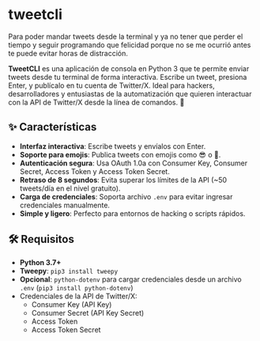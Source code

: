 # tweetcli
Para poder mandar tweets desde la terminal y ya no tener que perder el tiempo y seguir programando que felicidad porque no se me ocurrió antes te puede evitar horas de distracción.

**TweetCLI** es una aplicación de consola en Python 3 que te permite enviar tweets desde tu terminal de forma interactiva. Escribe un tweet, presiona Enter, y publícalo en tu cuenta de Twitter/X. Ideal para hackers, desarrolladores y entusiastas de la automatización que quieren interactuar con la API de Twitter/X desde la línea de comandos. 🚀

## ✨ Características

- **Interfaz interactiva**: Escribe tweets y envíalos con Enter.
- **Soporte para emojis**: Publica tweets con emojis como 😎 o 🐍.
- **Autenticación segura**: Usa OAuth 1.0a con Consumer Key, Consumer Secret, Access Token y Access Token Secret.
- **Retraso de 8 segundos**: Evita superar los límites de la API (~50 tweets/día en el nivel gratuito).
- **Carga de credenciales**: Soporta archivo `.env` para evitar ingresar credenciales manualmente.
- **Simple y ligero**: Perfecto para entornos de hacking o scripts rápidos.

## 🛠️ Requisitos

- **Python 3.7+**
- **Tweepy**: `pip3 install tweepy`
- **Opcional**: `python-dotenv` para cargar credenciales desde un archivo `.env` (`pip3 install python-dotenv`)
- Credenciales de la API de Twitter/X:
  - Consumer Key (API Key)
  - Consumer Secret (API Key Secret)
  - Access Token
  - Access Token Secret
